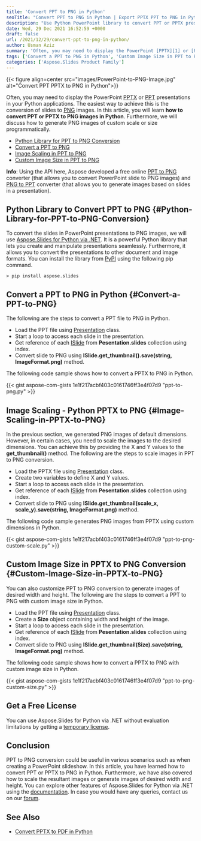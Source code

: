 ```yaml
---
title: 'Convert PPT to PNG in Python'
seoTitle: "Convert PPT to PNG in Python | Export PPTX PPT to PNG in Python"
description: "Use Python PowerPoint library to convert PPT or PPTX presentations to PNG in Python. Define your desired width and height for the converted PNG images."
date: Wed, 29 Dec 2021 16:52:59 +0000
draft: false
url: /2021/12/29/convert-ppt-to-png-in-python/
author: Usman Aziz
summary: 'Often, you may need to display the PowerPoint [PPTX][1] or [PPT][2] presentations in your Python applications. The easiest way to achieve this is the conversion of slides to [PNG][3] images. In this article, you will learn **how to convert PPT or PPTX to PNG images in Python**. Furthermore, we will discuss how to generate PNG images of custom scale or size programmatically.'
tags: ['Convert a PPT to PNG in Python', 'Custom Image Size in PPT to PNG Python', 'Image Scaling in PPTX to PNG Python', 'Python Library for PPT to PNG Conversion']
categories: ['Aspose.Slides Product Family']
---
```




{{< figure align=center src="images/PowerPoint-to-PNG-Image.jpg" alt="Convert PPT PPTX to PNG in Python">}}


Often, you may need to display the PowerPoint [PPTX][4] or [PPT][5] presentations in your Python applications. The easiest way to achieve this is the conversion of slides to [PNG][6] images. In this article, you will learn **how to convert PPT or PPTX to PNG images in Python**. Furthermore, we will discuss how to generate PNG images of custom scale or size programmatically.

*   [Python Library for PPT to PNG Conversion][7]
*   [Convert a PPT to PNG][8]
*   [Image Scaling in PPT to PNG][9]
*   [Custom Image Size in PPT to PNG][10]

**Info**: Using the API here, Aspose developed a free online [PPT to PNG][11] converter (that allows you to convert PowerPoint slide to PNG images) and [PNG to PPT][12] converter (that allows you to generate images based on slides in a presentation).

## Python Library to Convert PPT to PNG {#Python-Library-for-PPT-to-PNG-Conversion}

To convert the slides in PowerPoint presentations to PNG images, we will use [Aspose.Slides for Python via .NET][13]. It is a powerful Python library that lets you create and manipulate presentations seamlessly. Furthermore, it allows you to convert the presentations to other document and image formats. You can install the library from [PyPI][14] using the following pip command.

```
> pip install aspose.slides 
```

## Convert a PPT to PNG in Python {#Convert-a-PPT-to-PNG}

The following are the steps to convert a PPT file to PNG in Python.

*   Load the PPT file using [Presentation][15] class.
*   Start a loop to access each slide in the presentation.
*   Get reference of each [ISlide][16] from **Pesentation.slides** collection using index.
*   Convert slide to PNG using **ISlide.get\_thumbnail().save(string, ImageFormat.png)** method.

The following code sample shows how to convert a PPTX to PNG in Python.

{{< gist aspose-com-gists 1e1f217acbf403c0161746ff3e4f07d9 "ppt-to-png.py" >}}

## Image Scaling - Python PPTX to PNG {#Image-Scaling-in-PPTX-to-PNG}

In the previous section, we generated PNG images of default dimensions. However, in certain cases, you need to scale the images to the desired dimensions. You can achieve this by providing the X and Y values to the **get\_thumbnail()** method. The following are the steps to scale images in PPT to PNG conversion.

*   Load the PPTX file using [Presentation][17] class.
*   Create two variables to define X and Y values.
*   Start a loop to access each slide in the presentation.
*   Get reference of each [ISlide][18] from **Pesentation.slides** collection using index.
*   Convert slide to PNG using **ISlide.get\_thumbnail(scale\_x, scale\_y).save(string, ImageFormat.png)** method.

The following code sample generates PNG images from PPTX using custom dimensions in Python.

{{< gist aspose-com-gists 1e1f217acbf403c0161746ff3e4f07d9 "ppt-to-png-custom-scale.py" >}}

## Custom Image Size in PPTX to PNG Conversion {#Custom-Image-Size-in-PPTX-to-PNG}

You can also customize PPT to PNG conversion to generate images of desired width and height. The following are the steps to convert a PPT to PNG with custom image size in Python.

*   Load the PPT file using [Presentation][19] class.
*   Create a **Size** object containing width and height of the image.
*   Start a loop to access each slide in the presentation.
*   Get reference of each [ISlide][20] from **Pesentation.slides** collection using index.
*   Convert slide to PNG using **ISlide.get\_thumbnail(Size).save(string, ImageFormat.png)** method.

The following code sample shows how to convert a PPTX to PNG with custom image size in Python.

{{< gist aspose-com-gists 1e1f217acbf403c0161746ff3e4f07d9 "ppt-to-png-custom-size.py" >}}

## Get a Free License

You can use Aspose.Slides for Python via .NET without evaluation limitations by getting a [temporary license][21].

## Conclusion

PPT to PNG conversion could be useful in various scenarios such as when creating a PowerPoint slideshow. In this article, you have learned how to convert PPT or PPTX to PNG in Python. Furthermore, we have also covered how to scale the resultant images or generate images of desired width and height. You can explore other features of Aspose.Slides for Python via .NET using the [documentation][22]. In case you would have any queries, contact us on our [forum][23].

## See Also

*   [Convert PPTX to PDF in Python][24]




[1]: https://docs.fileformat.com/presentation/pptx/
[2]: https://docs.fileformat.com/presentation/ppt/
[3]: https://docs.fileformat.com/image/png/
[4]: https://docs.fileformat.com/presentation/pptx/
[5]: https://docs.fileformat.com/presentation/ppt/
[6]: https://docs.fileformat.com/image/png/
[7]: #Python-Library-for-PPT-to-PNG-Conversion
[8]: #Convert-a-PPT-to-PNG
[9]: #Image-Scaling-in-PPTX-to-PNG
[10]: #Custom-Image-Size-in-PPTX-to-PNG
[11]: https://products.aspose.app/slides/conversion/ppt-to-png
[12]: https://products.aspose.app/slides/import/jpg-to-ppt
[13]: https://products.aspose.com/slides/python-net/
[14]: https://pypi.org/project/aspose.slides/
[15]: https://docs.aspose.com/slides/python-net/api-reference/aspose.slides/presentation/
[16]: https://docs.aspose.com/slides/python-net/api-reference/aspose.slides/islide/
[17]: https://docs.aspose.com/slides/python-net/api-reference/aspose.slides/presentation/
[18]: https://docs.aspose.com/slides/python-net/api-reference/aspose.slides/islide/
[19]: https://docs.aspose.com/slides/python-net/api-reference/aspose.slides/presentation/
[20]: https://docs.aspose.com/slides/python-net/api-reference/aspose.slides/islide/
[21]: https://purchase.aspose.com/temporary-license
[22]: https://docs.aspose.com/slides/python-net
[23]: https://forum.aspose.com/
[24]: https://blog.aspose.com/2021/12/28/convert-pptx-ppt-to-pdf-python/




